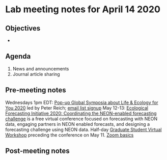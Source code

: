 # Lab meeting notes for April 14 2020

## Objectives
- 

## Agenda
1. News and announcements
2. Journal article sharing

## Pre-meeting notes
Wednesdays 1pm EDT: [Pop-up Global Symposia about Life & Ecology for You 2020](https://forestecology.cfans.umn.edu/pugsley2020) led by Peter Reich; [email list signup](https://docs.google.com/spreadsheets/d/1xBZduZU7Wt7VLLaub_4dZKXSxhQJOxEEeOX9gsc0L_Q/edit#gid=0)
May 12-13: [Ecological Forecasting Initiative 2020: Coordinating the NEON-enabled forecasting challenge](https://ecoforecast.org/efi-rcn-2020-conference/) is a free virtual conference focused on forecasting with NEON data, engaging partners in NEON enabled forecasts, and designing a forecasting challenge using NEON data. Half-day [Graduate Student Virtual Workshop](https://ecoforecast.org/graduate-student-virtual-workshop-2020/) preceding the conference on May 11.
[Zoom basics](https://docs.google.com/document/d/1xdENyIV1505FDXBj7n5PaaHinGGUWc1R0ib1t7DRSCw/edit)

## Post-meeting notes
